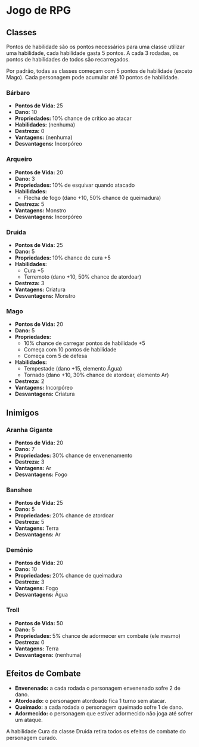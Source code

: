  # Jogo de RPG
## Classes

Pontos de habilidade são os pontos necessários para uma classe utilizar uma habilidade, cada habilidade gasta 5 pontos. A cada 3 rodadas, os pontos de habilidades de todos são recarregados.

Por padrão, todas as classes começam com 5 pontos de habilidade (exceto Mago). Cada personagem pode acumular até 10 pontos de habilidade.

### Bárbaro
- **Pontos de Vida:** 25
- **Dano:** 10
- **Propriedades:** 10% chance de crítico ao atacar
- **Habilidades:** (nenhuma)
- **Destreza:** 0
- **Vantagens:** (nenhuma)
- **Desvantagens:** Incorpóreo

### Arqueiro
- **Pontos de Vida:** 20
- **Dano:** 3
- **Propriedades:** 10% de esquivar quando atacado
- **Habilidades:**
  - Flecha de fogo (dano +10, 50% chance de queimadura)
- **Destreza:** 5
- **Vantagens:** Monstro
- **Desvantagens:** Incorpóreo

### Druida
- **Pontos de Vida:** 25
- **Dano:** 5
- **Propriedades:** 10% chance de cura +5
- **Habilidades:**
  - Cura +5
  - Terremoto (dano +10, 50% chance de atordoar)
- **Destreza:** 3
- **Vantagens:** Criatura
- **Desvantagens:** Monstro

### Mago
- **Pontos de Vida:** 20
- **Dano:** 5
- **Propriedades:**
  - 10% chance de carregar pontos de habilidade +5
  - Começa com 10 pontos de habilidade
  - Começa com 5 de defesa
- **Habilidades:**
  - Tempestade (dano +15, elemento Água)
  - Tornado (dano +10, 30% chance de atordoar, elemento Ar)
- **Destreza:** 2
- **Vantagens:** Incorpóreo
- **Desvantagens:** Criatura

## Inimigos

### Aranha Gigante
- **Pontos de Vida:** 20
- **Dano:** 7
- **Propriedades:** 30% chance de envenenamento
- **Destreza:** 3
- **Vantagens:** Ar
- **Desvantagens:** Fogo

### Banshee
- **Pontos de Vida:** 25
- **Dano:** 5
- **Propriedades:** 20% chance de atordoar
- **Destreza:** 5
- **Vantagens:** Terra
- **Desvantagens:** Ar

### Demônio
- **Pontos de Vida:** 20
- **Dano:** 10
- **Propriedades:** 20% chance de queimadura
- **Destreza:** 3
- **Vantagens:** Fogo
- **Desvantagens:** Água

### Troll
- **Pontos de Vida:** 50
- **Dano:** 5
- **Propriedades:** 5% chance de adormecer em combate (ele mesmo)
- **Destreza:** 0
- **Vantagens:** Terra
- **Desvantagens:** (nenhuma)

## Efeitos de Combate
- **Envenenado:** a cada rodada o personagem envenenado sofre 2 de dano.
- **Atordoado:** o personagem atordoado fica 1 turno sem atacar.
- **Queimado:** a cada rodada o personagem queimado sofre 1 de dano.
- **Adormecido:** o personagem que estiver adormecido não joga até sofrer um ataque.

A habilidade Cura da classe Druida retira todos os efeitos de combate do personagem curado.
